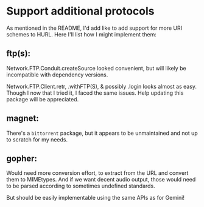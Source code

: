 # Support additional protocols
As mentioned in the README, I'd add like to add support for more URI schemes to
HURL. Here I'll list how I might implement them:

## ftp(s):
Network.FTP.Conduit.createSource looked convenient, but will likely be
incompatible with dependency versions.

Network.FTP.Client.retr, .withFTP(S), & possibly .login looks almost as easy.
Though I now that I tried it, I faced the same issues. Help updating this package
will be appreciated.

## magnet:
There's a `bittorrent` package, but it appears to be unmaintained and not up to
scratch for my needs.

## gopher:
Would need more conversion effort, to extract from the URL and convert them to
MIMEtypes. And if we want decent audio output, those would need to be parsed
according to sometimes undefined standards.

But should be easily implementable using the same APIs as for Gemini!
